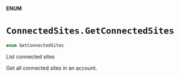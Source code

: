 **ENUM**

# `ConnectedSites.GetConnectedSites`

```swift
enum GetConnectedSites
```

List connected sites

Get all connected sites in an account.
